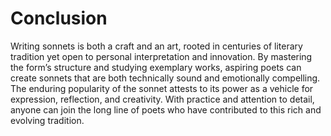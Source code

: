 # Conclusion

Writing sonnets is both a craft and an art, rooted in centuries of literary tradition yet open to personal interpretation and innovation. By mastering the form’s structure and studying exemplary works, aspiring poets can create sonnets that are both technically sound and emotionally compelling. The enduring popularity of the sonnet attests to its power as a vehicle for expression, reflection, and creativity. With practice and attention to detail, anyone can join the long line of poets who have contributed to this rich and evolving tradition.
